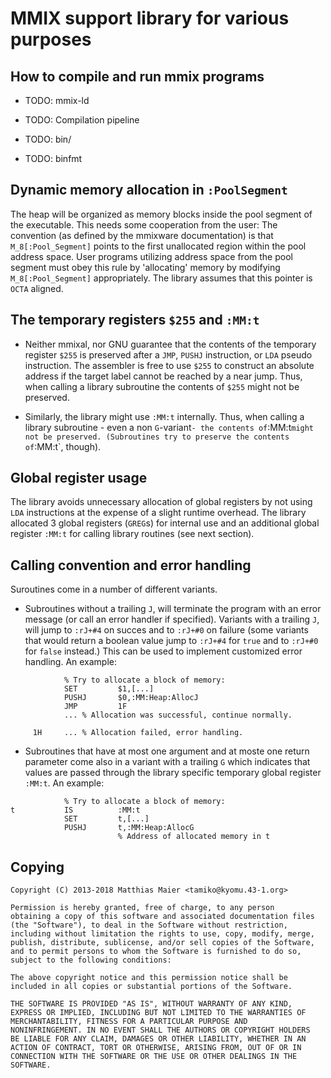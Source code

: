  MMIX support library for various purposes
===========================================


How to compile and run mmix programs
------------------------------------

* TODO: mmix-ld
* TODO: Compilation pipeline

* TODO: bin/

* TODO: binfmt


Dynamic memory allocation in `:PoolSegment`
-------------------------------------------

The heap will be organized as memory blocks inside the pool segment of the
executable. This needs some cooperation from the user: The convention (as
defined by the mmixware documentation) is that `M_8[:Pool_Segment]` points
to the first unallocated region within the pool address space. User
programs utilizing address space from the pool segment must obey this rule
by 'allocating' memory by modifying `M_8[:Pool_Segment]` appropriately. The
library assumes that this pointer is `OCTA` aligned.


The temporary registers `$255` and `:MM:t`
------------------------------------------

* Neither mmixal, nor GNU guarantee that the contents of the temporary
  register `$255` is preserved after a `JMP`, `PUSHJ` instruction, or `LDA`
  pseudo instruction. The assembler is free to use `$255` to construct an
  absolute address if the target label cannot be reached by a near jump.
  Thus, when calling a library subroutine the contents of `$255` might not be
  preserved.

* Similarly, the library might use `:MM:t` internally.
  Thus, when calling a library subroutine - even a non `G`-variant` - the
  contents of `:MM:t` might not be preserved. (Subroutines try to preserve
  the contents of `:MM:t`, though).


Global register usage
---------------------

The library avoids unnecessary allocation of global registers by not using
`LDA` instructions at the expense of a slight runtime overhead. The library
allocated 3 global registers (`GREG`s) for internal use and an additional
global register `:MM:t` for calling library routines (see next section).


Calling convention and error handling
-------------------------------------

Suroutines come in a number of different variants.

* Subroutines without a trailing `J`, will terminate the program with an
  error message (or call an error handler if specified). Variants with a
  trailing `J`, will jump to `:rJ+#4` on succes and to `:rJ+#0` on failure
  (some variants that would return a boolean value jump to `:rJ+#4` for
  `true` and to `:rJ+#0` for `false` instead.) This can be used to
  implement customized error handling. An example:
```
            % Try to allocate a block of memory:
            SET         $1,[...]
            PUSHJ       $0,:MM:Heap:AllocJ
            JMP         1F
            ... % Allocation was successful, continue normally.

     1H     ... % Allocation failed, error handling.
```

* Subroutines that have at most one argument and at moste one return
  parameter come also in a variant with a trailing `G` which indicates that
  values are passed through the library specific temporary global register
  `:MM:t`. An example:
```
            % Try to allocate a block of memory:
t           IS          :MM:t
            SET         t,[...]
            PUSHJ       t,:MM:Heap:AllocG
                        % Address of allocated memory in t
```


Copying
-------
```
Copyright (C) 2013-2018 Matthias Maier <tamiko@kyomu.43-1.org>

Permission is hereby granted, free of charge, to any person
obtaining a copy of this software and associated documentation files
(the "Software"), to deal in the Software without restriction,
including without limitation the rights to use, copy, modify, merge,
publish, distribute, sublicense, and/or sell copies of the Software,
and to permit persons to whom the Software is furnished to do so,
subject to the following conditions:

The above copyright notice and this permission notice shall be
included in all copies or substantial portions of the Software.

THE SOFTWARE IS PROVIDED "AS IS", WITHOUT WARRANTY OF ANY KIND,
EXPRESS OR IMPLIED, INCLUDING BUT NOT LIMITED TO THE WARRANTIES OF
MERCHANTABILITY, FITNESS FOR A PARTICULAR PURPOSE AND
NONINFRINGEMENT. IN NO EVENT SHALL THE AUTHORS OR COPYRIGHT HOLDERS
BE LIABLE FOR ANY CLAIM, DAMAGES OR OTHER LIABILITY, WHETHER IN AN
ACTION OF CONTRACT, TORT OR OTHERWISE, ARISING FROM, OUT OF OR IN
CONNECTION WITH THE SOFTWARE OR THE USE OR OTHER DEALINGS IN THE
SOFTWARE.
```
